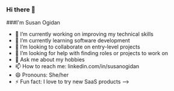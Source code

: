 ### Hi there 👋

###I'm Susan Ogidan

- 🔭 I’m currently working on improving my technical skills
- 🌱 I’m currently learning software development
- 👯 I’m looking to collaborate on entry-level projects
- 🤔 I’m looking for help with finding roles or projects to work on
- 💬 Ask me about my hobbies
- 📫 How to reach me: linkedin.com/in/susanogidan
- 😄 Pronouns: She/her
- ⚡ Fun fact: I love to try new SaaS products
-->

